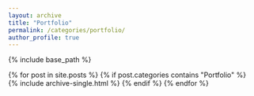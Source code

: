 ```yaml
---
layout: archive
title: "Portfolio"
permalink: /categories/portfolio/
author_profile: true
---
```


{% include base_path %}

{% for post in site.posts %}
  {% if post.categories contains "Portfolio" %}
    {% include archive-single.html %}
  {% endif %}
{% endfor %}